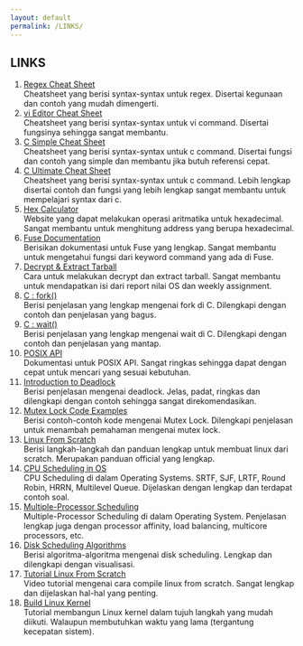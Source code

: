 ```yaml
---
layout: default
permalink: /LINKS/
---
```


## LINKS

1. [Regex Cheat Sheet](https://developer.mozilla.org/en-US/docs/Web/JavaScript/Guide/Regular_Expressions/Cheatsheet)<br>
Cheatsheet yang berisi syntax-syntax untuk regex. Disertai kegunaan dan contoh yang mudah dimengerti.
2. [vi Editor Cheat Sheet](http://www.atmos.albany.edu/daes/atmclasses/atm350/vi_cheat_sheet.pdf)<br>
Cheatsheet yang berisi syntax-syntax untuk vi command. Disertai fungsinya sehingga sangat membantu.
3. [C Simple Cheat Sheet](https://www.codewithharry.com/blogpost/c-cheatsheet)<br>
Cheatsheet yang berisi syntax-syntax untuk c command. Disertai fungsi dan contoh yang simple dan membantu jika butuh referensi cepat.
4. [C Ultimate Cheat Sheet](https://sites.ualberta.ca/~ygu/courses/geoph624/codes/C.CheatSheet.pdf)<br>
Cheatsheet yang berisi syntax-syntax untuk c command. Lebih lengkap disertai contoh dan fungsi yang lebih lengkap sangat membantu untuk mempelajari syntax dari c.
5. [Hex Calculator](https://www.calculator.net/hex-calculator.html)<br>
Website yang dapat melakukan operasi aritmatika untuk hexadecimal. Sangat membantu untuk menghitung address yang berupa hexadecimal.
6. [Fuse Documentation](https://www.kernel.org/doc/html/latest/filesystems/fuse.html)<br>
Berisikan dokumentasi untuk Fuse yang lengkap. Sangat membantu untuk mengetahui fungsi dari keyword command yang ada di Fuse.
7. [Decrypt & Extract Tarball](https://osp4diss.vlsm.org/W04.html)<br>
Cara untuk melakukan decrypt dan extract tarball. Sangat membantu untuk mendapatkan isi dari report nilai OS dan weekly assignment.
8. [C : fork()](https://www.geeksforgeeks.org/fork-system-call/) <br>
Berisi penjelasan yang lengkap mengenai fork di C. Dilengkapi dengan contoh dan penjelasan yang bagus.
9. [C : wait()](https://www.geeksforgeeks.org/wait-system-call-c/) <br>
Berisi penjelasan yang lengkap mengenai wait di C. Dilengkapi dengan contoh dan penjelasan yang mantap.
10. [POSIX API](https://docs.oracle.com/cd/E19048-01/chorus5/806-6897/auto1/index.html) <br>
Dokumentasi untuk POSIX API. Sangat ringkas sehingga dapat dengan cepat untuk mencari yang sesuai kebutuhan.
11. [Introduction to Deadlock](https://www.guru99.com/deadlock-in-operating-system.html) <br>
Berisi penjelasan mengenai deadlock. Jelas, padat, ringkas dan dilengkapi dengan contoh sehingga sangat direkomendasikan. 
12. [Mutex Lock Code Examples](https://docs.oracle.com/cd/E19455-01/806-5257/sync-12/index.html) <br>
Berisi contoh-contoh kode mengenai Mutex Lock. Dilengkapi penjelasan untuk menambah pemahaman mengenai mutex lock.
13. [Linux From Scratch](https://www.linuxfromscratch.org/lfs/view/11.0/) <br>
Berisi langkah-langkah dan panduan lengkap untuk membuat linux dari scratch. Merupakan panduan official yang lengkap.
14. [CPU Scheduling in OS](https://www.geeksforgeeks.org/cpu-scheduling-in-operating-systems/) <br>
CPU Scheduling di dalam Operating Systems. SRTF, SJF, LRTF, Round Robin, HRRN, Multilevel Queue. Dijelaskan dengan lengkap dan terdapat contoh soal.
15. [Multiple-Processor Scheduling](https://www.geeksforgeeks.org/multiple-processor-scheduling-in-operating-system/) <br>
Multiple-Processor Scheduling di dalam Operating System. Penjelasan lengkap juga dengan processor affinity, load balancing, multicore processors, etc.
16. [Disk Scheduling Algorithms](http://www.cs.iit.edu/~cs561/cs450/disksched/disksched.html)<br> 
Berisi algoritma-algoritma mengenai disk scheduling. Lengkap dan dilengkapi dengan visualisasi.
17. [Tutorial Linux From Scratch](https://www.youtube.com/playlist?list=PLyc5xVO2uDsDK5_zewRXYOZA0cyjwcboE)<br> 
Video tutorial mengenai cara compile linux from scratch. Sangat lengkap dan dijelaskan hal-hal yang penting.
18. [Build Linux Kernel](https://phoenixnap.com/kb/build-linux-kernel) <br> 
Tutorial membangun Linux kernel dalam tujuh langkah yang mudah diikuti. Walaupun membutuhkan waktu yang lama (tergantung kecepatan sistem).
